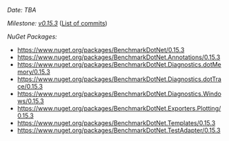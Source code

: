 _Date: TBA_

_Milestone: [v0.15.3](https://github.com/dotnet/BenchmarkDotNet/issues?q=milestone%3Av0.15.3)_
([List of commits](https://github.com/dotnet/BenchmarkDotNet/compare/v0.15.2...v0.15.3))

_NuGet Packages:_
* https://www.nuget.org/packages/BenchmarkDotNet/0.15.3
* https://www.nuget.org/packages/BenchmarkDotNet.Annotations/0.15.3
* https://www.nuget.org/packages/BenchmarkDotNet.Diagnostics.dotMemory/0.15.3
* https://www.nuget.org/packages/BenchmarkDotNet.Diagnostics.dotTrace/0.15.3
* https://www.nuget.org/packages/BenchmarkDotNet.Diagnostics.Windows/0.15.3
* https://www.nuget.org/packages/BenchmarkDotNet.Exporters.Plotting/0.15.3
* https://www.nuget.org/packages/BenchmarkDotNet.Templates/0.15.3
* https://www.nuget.org/packages/BenchmarkDotNet.TestAdapter/0.15.3
